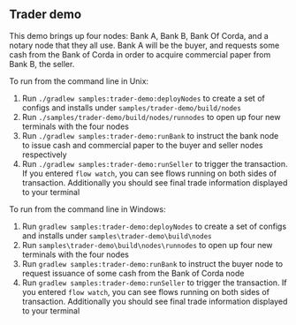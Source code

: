 Trader demo
-----------

This demo brings up four nodes: Bank A, Bank B, Bank Of Corda, and a notary node that they all use. Bank A
will be the buyer, and requests some cash from the Bank of Corda in order to acquire commercial paper from Bank B, the 
seller.

To run from the command line in Unix:

1. Run ``./gradlew samples:trader-demo:deployNodes`` to create a set of configs and installs under 
   ``samples/trader-demo/build/nodes``
2. Run ``./samples/trader-demo/build/nodes/runnodes`` to open up four new terminals with the four nodes
3. Run ``./gradlew samples:trader-demo:runBank`` to instruct the bank node to issue cash and commercial paper to the 
   buyer and seller nodes respectively
4. Run ``./gradlew samples:trader-demo:runSeller`` to trigger the transaction. If you entered ``flow watch``, you can 
   see flows running on both sides of transaction. Additionally you should see final trade information displayed to 
   your terminal

To run from the command line in Windows:

1. Run ``gradlew samples:trader-demo:deployNodes`` to create a set of configs and installs under 
   ``samples\trader-demo\build\nodes``
2. Run ``samples\trader-demo\build\nodes\runnodes`` to open up four new terminals with the four nodes
3. Run ``gradlew samples:trader-demo:runBank`` to instruct the buyer node to request issuance of some cash from the 
   Bank of Corda node
4. Run ``gradlew samples:trader-demo:runSeller`` to trigger the transaction. If you entered ``flow watch``, you can see 
   flows running on both sides of transaction. Additionally you should see final trade information displayed to your 
   terminal